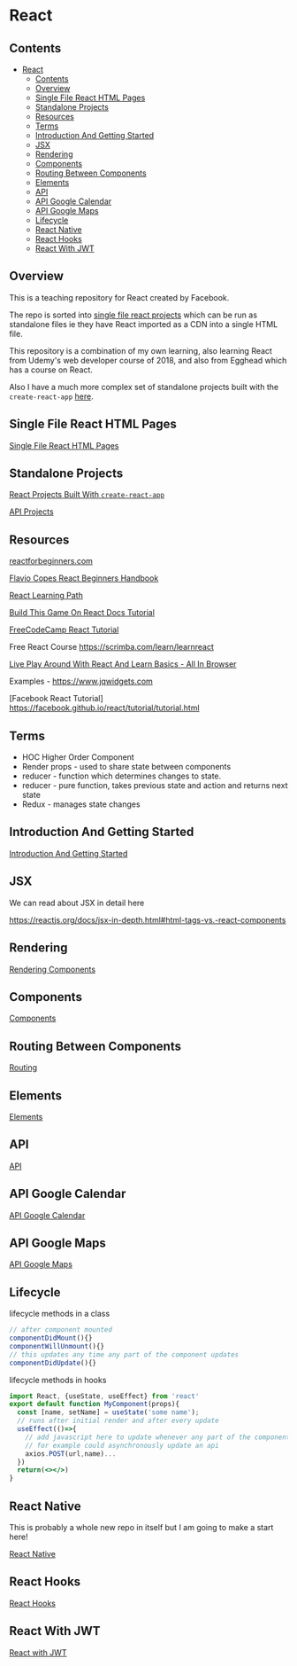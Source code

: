 # React

## Contents

- [React](#react)
  - [Contents](#contents)
  - [Overview](#overview)
  - [Single File React HTML Pages](#single-file-react-html-pages)
  - [Standalone Projects](#standalone-projects)
  - [Resources](#resources)
  - [Terms](#terms)
  - [Introduction And Getting Started](#introduction-and-getting-started)
  - [JSX](#jsx)
  - [Rendering](#rendering)
  - [Components](#components)
  - [Routing Between Components](#routing-between-components)
  - [Elements](#elements)
  - [API](#api)
  - [API Google Calendar](#api-google-calendar)
  - [API Google Maps](#api-google-maps)
  - [Lifecycle](#lifecycle)
  - [React Native](#react-native)
  - [React Hooks](#react-hooks)
  - [React With JWT](#react-with-jwt)

## Overview

This is a teaching repository for React created by Facebook.

The repo is sorted into [single file react projects](SingleHtmlFiles) which can be run as standalone files ie they have React imported as a CDN into a single HTML file.  

This repository is a combination of my own learning, also learning React from Udemy's web developer course of 2018, and also from Egghead which has a course on React.

Also I have a much more complex set of standalone projects built with the `create-react-app` [here](StandaloneProjects).

## Single File React HTML Pages

[Single File React HTML Pages](SingleHtmlFiles/README.md)

## Standalone Projects

[React Projects Built With `create-react-app`](StandaloneProjects/README.md)

[API Projects](StandaloneProjects/api)

## Resources

[reactforbeginners.com](https://reactforbeginners.com/)

[Flavio Copes React Beginners Handbook](https://www.freecodecamp.org/news/react-beginner-handbook)

[React Learning Path](https://medium.com/free-code-camp/learning-react-roadmap-from-scratch-to-advanced-bff7735531b6)

[Build This Game On React Docs Tutorial](https://reactjs.org/tutorial/tutorial.html)

[FreeCodeCamp React Tutorial](https://www.freecodecamp.org/news/all-the-fundamental-react-js-concepts-jammed-into-this-single-medium-article-c83f9b53eac2/)

Free React Course https://scrimba.com/learn/learnreact

[Live Play Around With React And Learn Basics - All In Browser](https://jscomplete.com/playground)

Examples - https://www.jqwidgets.com

[Facebook React Tutorial] https://facebook.github.io/react/tutorial/tutorial.html

## Terms

- HOC Higher Order Component
- Render props - used to share state between components
- reducer - function which determines changes to state.  
- reducer - pure function, takes previous state and action and returns next state
- Redux - manages state changes
  
## Introduction And Getting Started

[Introduction And Getting Started](notes/introduction-and-getting-started.md)

## JSX

We can read about JSX in detail here

https://reactjs.org/docs/jsx-in-depth.html#html-tags-vs.-react-components 
## Rendering

[Rendering Components](notes/rendering-components.md)

## Components

[Components](notes/components.md)

## Routing Between Components

[Routing](notes/routing.md)



## Elements

[Elements](elements.md)

## API

[API](notes/api.md)

## API Google Calendar

[API Google Calendar](notes/api-google-calendar.md)

## API Google Maps

[API Google Maps](notes/api-google-maps.md) 


## Lifecycle

lifecycle methods in a class

```jsx
// after component mounted
componentDidMount(){}
componentWillUnmount(){}
// this updates any time any part of the component updates
componentDidUpdate(){}
```

lifecycle methods in hooks

```jsx
import React, {useState, useEffect} from 'react'
export default function MyComponent(props){
  const [name, setName] = useState('some name');
  // runs after initial render and after every update
  useEffect(()=>{
    // add javascript here to update whenever any part of the component updates
    // for example could asynchronously update an api 
    axios.POST(url,name)...
  })
  return(<></>)
}
```


## React Native

This is probably a whole new repo in itself but I am going to make a start here!

[React Native](notes/react-native.md)

## React Hooks

[React Hooks](notes/hooks.md)

## React With JWT

[React with JWT](notes/react-with-jwt.md)